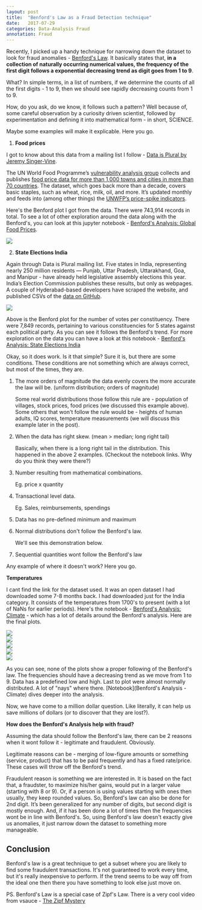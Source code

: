 ```yaml
---
layout: post
title:  "Benford's Law as a Fraud Detection technique"
date:   2017-07-29
categories: Data-Analysis Fraud
annotation: Fraud
---
```


Recently, I picked up a handy technique for narrowing down the dataset to look for fraud anomalies - [Benford's Law](https://en.wikipedia.org/wiki/Benford's_law). It basically states that, **in a collection of naturally occurring numerical values, the frequency of the first digit follows a exponential decreasing trend as digit goes from 1 to 9**. 

What? In simple terms, in a list of numbers, if we determine the counts of all the first digits - 1 to 9, then we should see rapidly decreasing counts from 1 to 9.

How, do you ask, do we know, it follows such a pattern? Well because of, some careful observation by a curiosity driven scientist, followed by experimentation and defining it into mathematical form - in short, SCIENCE.

Maybe some examples will make it explicable. Here you go.

1. **Food prices**

I got to know about this data from a mailing list I follow - [Data is Plural by Jeremy Singer-Vine](https://tinyletter.com/data-is-plural). 

The UN World Food Programme’s [vulnerability analysis group](http://vam.wfp.org/) collects and publishes [food price data for more than 1,000 towns and cities in more than 70 countries](https://data.humdata.org/dataset/wfp-food-prices). The dataset, which goes back more than a decade, covers basic staples, such as wheat, rice, milk, oil, and more. It’s updated monthly and feeds into (among other things) the [UNWFP’s price-spike indicators](http://foodprices.vam.wfp.org/ALPS-at-a-glance.aspx).

Here's the Benford plot I got from the data. There were 743,914 records in total. To see a lot of other exploration around the data along with the Benford's, you can look at this jupyter notebook - [Benford's Analysis: Global Food Prices](https://trigonaminima.github.io/Notebooks/2017/07/30/Benford-Food-Prices/).

<img src="{{ site.url }}/assets/2017-07/bnfd-1.png" style="display: block;margin-left: auto;margin-right: auto;">

2. **State Elections India**

Again through Data is Plural mailing list. Five states in India, representing nearly 250 million residents — Punjab, Uttar Pradesh, Uttarakhand, Goa, and Manipur - have already held legislative assembly elections this year. India’s Election Commission publishes these results, but only as webpages. A couple of Hyderabad-based developers have scraped the website, and published CSVs of the [data on GitHub](https://github.com/Vizbi/state-elections).

<img src="{{ site.url }}/assets/2017-07/bnfd-2.png" style="display: block;margin-left: auto;margin-right: auto;">

Above is the Benford plot for the number of votes per constituency. There were 7,849 records, pertaining to various constituencies for 5 states against each political party. As you can see it follows the Benford's trend. For more exploration on the data you can have a look at this notebook - [Benford's Analysis: State Elections India](https://trigonaminima.github.io/Notebooks/2017/07/31/Benford-State-Elections-India-2016/)

Okay, so it does work. Is it that simple? Sure it is, but there are some conditions. These conditions are not something which are always correct, but most of the times, they are.

1. The more orders of magnitude the data evenly covers the more accurate the law will be. (uniform distribution; orders of magnitude)

    Some real world distributions those follow this rule are - population of villages, stock prices, food prices (we discussed this example above). Some others that won't follow the rule would be - heights of human adults, IQ scores, temperature measurements (we will discuss this example later in the post).

4. When the data has right skew. (mean > median; long right tail)
    
    Basically, when there is a long right tail in the distribution. This happened in the above 2 examples. (Checkout the notebook links. Why do you think they were there?)

5. Number resulting from mathematical combinations. 

    Eg. price x quantity

6. Transactional level data.

    Eg. Sales, reimbursements, spendings

7. Data has no pre-defined minimum and maximum

2. Normal distributions don't follow the Benford's law.

    We'll see this demonstration below.

3. Sequential quantities wont follow the Benford's law


Any example of where it doesn't work? Here you go.

**Temperatures**

I cant find the link for the dataset used. It was an open dataset I had downloaded some 7-8 months back. I had downloaded just for the India category. It consists of the temperatures from 1700's to present (with a lot of NaNs for earlier periods). Here's the notebook - [Benford's Analysis: Climate](https://trigonaminima.github.io/Notebooks/2017/07/30/Benford-Climate/) - which has a lot of details around the Benford's analysis. Here are the final plots.

<img src="{{ site.url }}/assets/2017-07/bnfd-3a.png" style="display: block;margin-left: auto;margin-right: auto;">
<img src="{{ site.url }}/assets/2017-07/bnfd-3b.png" style="display: block;margin-left: auto;margin-right: auto;">
<img src="{{ site.url }}/assets/2017-07/bnfd-3c.png" style="display: block;margin-left: auto;margin-right: auto;">
<img src="{{ site.url }}/assets/2017-07/bnfd-3d.png" style="display: block;margin-left: auto;margin-right: auto;">
<img src="{{ site.url }}/assets/2017-07/bnfd-3e.png" style="display: block;margin-left: auto;margin-right: auto;">

As you can see, none of the plots show a proper following of the Benford's law. The frequencies should have a decreasing trend as we move from 1 to 9. Data has a predefined low and high. Last to plot were almost normally distributed. A lot of "nays" where there. [Notebook](Benford's Analysis - Climate) dives deeper into the analysis.

Now, we have come to a million dollar question. Like literally, it can help us save millions of dollars (or to discover that they are lost?).

**How does the Benford's Analysis help with fraud?**

Assuming the data should follow the Benford's law, there can be 2 reasons when it wont follow it - legitimate and fraudulent. Obviously. 

Legitimate reasons can be - merging of low-figure amounts or something (service, product) that has to be paid frequently and has a fixed rate/price. These cases will throw off the Benford's trend.

Fraudulent reason is something we are interested in. It is based on the fact that, a fraudster, to maximize his/her gains, would put in a larger value (starting with 8 or 9). Or, if a person is using values starting with ones then usually, they keep rounded values. So, Benford's law can also be done for 2nd digit. It’s been generalized for any number of digits, but second digit is mostly enough. And, if it has been done a lot of times then the frequencies wont be in line with Benford's. So, using Benford's law doesn't exactly give us anomalies, it just narrow down the dataset to something more manageable.


## Conclusion

Benford's law is a great technique to get a subset where you are likely to find some fraudulent transactions. It's not guaranteed to work every time, but it's really inexpensive to perform. If the trend seems to be way off from the ideal one then there you have something to look else just move on.

PS. Benford's Law is a special case of Zipf's Law. There is a very cool video from vsauce - [The Zipf Mystery](https://www.youtube.com/watch?v=fCn8zs912OE)
